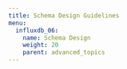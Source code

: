 ```yaml
---
title: Schema Design Guidelines
menu:
  influxdb_06:
    name: Schema Design
    weight: 20
    parent: advanced_topics
---
```

